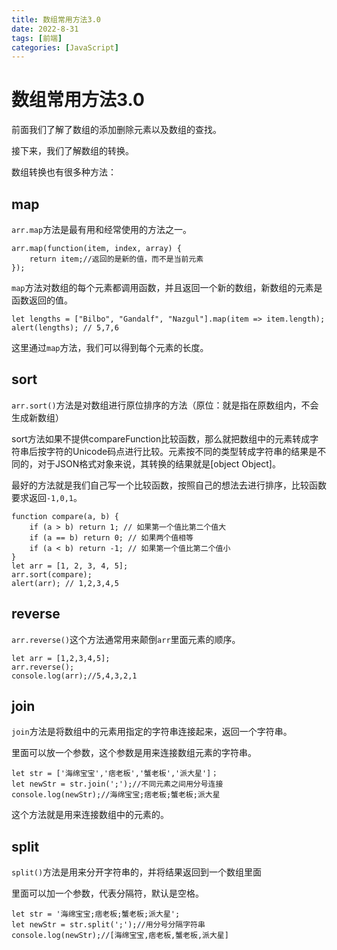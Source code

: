 ```yaml
---
title: 数组常用方法3.0
date: 2022-8-31
tags: [前端]
categories: [JavaScript]
---
```

# 数组常用方法3.0

前面我们了解了数组的添加删除元素以及数组的查找。

接下来，我们了解数组的转换。

数组转换也有很多种方法：

## map

`arr.map`方法是最有用和经常使用的方法之一。

    arr.map(function(item, index, array) {
        return item;//返回的是新的值，而不是当前元素
    });

`map`方法对数组的每个元素都调用函数，并且返回一个新的数组，新数组的元素是函数返回的值。

    let lengths = ["Bilbo", "Gandalf", "Nazgul"].map(item => item.length);
    alert(lengths); // 5,7,6

这里通过`map`方法，我们可以得到每个元素的长度。

## sort

`arr.sort()`方法是对数组进行原位排序的方法（原位：就是指在原数组内，不会生成新数组）

sort方法如果不提供compareFunction比较函数，那么就把数组中的元素转成字符串后按字符的Unicode码点进行比较。元素按不同的类型转成字符串的结果是不同的，对于JSON格式对象来说，其转换的结果就是[object Object]。

最好的方法就是我们自己写一个比较函数，按照自己的想法去进行排序，比较函数要求返回`-1,0,1`。

    function compare(a, b) {
        if (a > b) return 1; // 如果第一个值比第二个值大
        if (a == b) return 0; // 如果两个值相等
        if (a < b) return -1; // 如果第一个值比第二个值小
    }
    let arr = [1, 2, 3, 4, 5];
    arr.sort(compare);
    alert(arr); // 1,2,3,4,5


## reverse

`arr.reverse()`这个方法通常用来颠倒`arr`里面元素的顺序。

    let arr = [1,2,3,4,5];
    arr.reverse();
    console.log(arr);//5,4,3,2,1


## join

`join`方法是将数组中的元素用指定的字符串连接起来，返回一个字符串。

里面可以放一个参数，这个参数是用来连接数组元素的字符串。

    let str = ['海绵宝宝','痞老板','蟹老板','派大星']；
    let newStr = str.join(';');//不同元素之间用分号连接
    console.log(newStr);//海绵宝宝;痞老板;蟹老板;派大星

这个方法就是用来连接数组中的元素的。

## split

`split()`方法是用来分开字符串的，并将结果返回到一个数组里面

里面可以加一个参数，代表分隔符，默认是空格。

    let str = '海绵宝宝;痞老板;蟹老板;派大星';
    let newStr = str.split(';');//用分号分隔字符串
    console.log(newStr);//[海绵宝宝,痞老板,蟹老板,派大星]